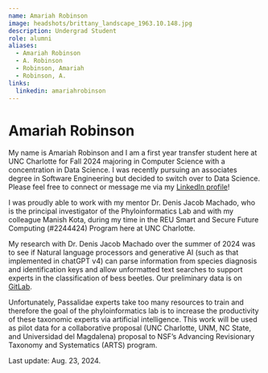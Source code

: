 ```yaml
---
name: Amariah Robinson
image: headshots/brittany_landscape_1963.10.148.jpg
description: Undergrad Student
role: alumni
aliases: 
  - Amariah Robinson
  - A. Robinson
  - Robinson, Amariah
  - Robinson, A.
links: 
  linkedin: amariahrobinson
---
```


# Amariah Robinson

My name is Amariah Robinson and I am a first year transfer student here at UNC Charlotte for Fall 2024 majoring in Computer Science with a concentration in Data Science. I was recently pursuing an associates degree in Software Engineering but decided to switch over to Data Science. Please feel free to connect or message me via my [LinkedIn profile](www.linkedin.com/in/amariahrobinson/)!

I was proudly able to work with my mentor Dr. Denis Jacob Machado, who is the principal investigator of the Phyloinformatics Lab and with my colleague Manish Kota, during my time in the REU Smart and Secure Future Computing (#2244424) Program here at UNC Charlotte.

My research with Dr. Denis Jacob Machado over the summer of 2024 was to see if Natural language processors and generative AI (such as that implemented in chatGPT v4) can parse information from species diagnosis and identification keys and allow unformatted text searches to support experts in the classification of bess beetles. Our preliminary data is on [GitLab](https://gitlab.com/phyloinformatics/passalids/-/tree/main/chatbot).

Unfortunately, Passalidae experts take too many resources to train and therefore the goal of the phyloinformatics lab is to increase the productivity of these taxonomic experts via artificial intelligence. This work will be used as pilot data for a collaborative proposal (UNC Charlotte, UNM, NC State, and Universidad del Magdalena) proposal to NSF’s Advancing Revisionary Taxonomy and Systematics (ARTS) program.

Last update: Aug. 23, 2024.